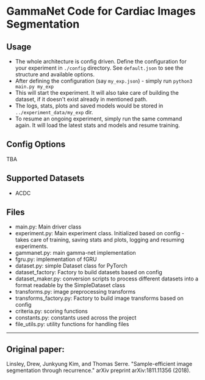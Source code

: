 # GammaNet Code for Cardiac Images Segmentation

## Usage

* The whole architecture is config driven. Define the configuration for your experiment in `./config` directory. See `default.json` to see the structure and available options.
* After defining the configuration (say `my_exp.json`) - simply run `python3 main.py my_exp`
* This will start the experiment. It will also take care of building the dataset, if it doesn't exist already in mentioned path.
* The logs, stats, plots and saved models would be stored in `../experiment_data/my_exp` dir.
* To resume an ongoing experiment, simply run the same command again. It will load the latest stats and models and resume training.

## Config Options

TBA

## Supported Datasets
* ACDC

## Files
- main.py: Main driver class
- experiment.py: Main experiment class. Initialized based on config - takes care of training, saving stats and plots, logging and resuming experiments.
- gammanet.py: main gamma-net implementation
- fgru.py: implementation of fGRU
- dataset.py: simple Dataset class for PyTorch
- dataset_factory: Factory to build datasets based on config
- dataset_maker.py: conversion scripts to process different datasets into a format readable by the SimpleDataset class
- transforms.py: image preprocessing transforms
- transforms_factory.py: Factory to build image transforms based on config
- criteria.py: scoring functions
- constants.py: constants used across the project
- file_utils.py: utility functions for handling files 

---
## Original paper: 

Linsley, Drew, Junkyung Kim, and Thomas Serre. "Sample-efficient image segmentation through recurrence." arXiv preprint arXiv:1811.11356 (2018).
